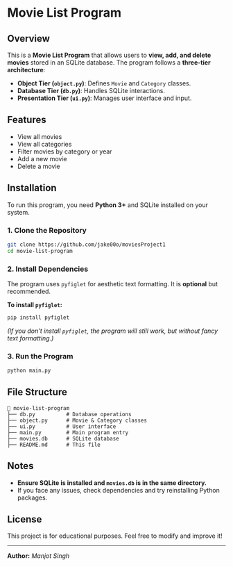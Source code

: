 # Movie List Program

## Overview
This is a **Movie List Program** that allows users to **view, add, and delete movies** stored in an SQLite database. The program follows a **three-tier architecture**:
- **Object Tier (`object.py`)**: Defines `Movie` and `Category` classes.
- **Database Tier (`db.py`)**: Handles SQLite interactions.
- **Presentation Tier (`ui.py`)**: Manages user interface and input.

## Features
- View all movies
- View all categories
- Filter movies by category or year
- Add a new movie
- Delete a movie

## Installation
To run this program, you need **Python 3+** and SQLite installed on your system.

### 1. Clone the Repository
```sh
git clone https://github.com/jake00o/moviesProject1
cd movie-list-program
```

### 2. Install Dependencies
The program uses `pyfiglet` for aesthetic text formatting. It is **optional** but recommended.

**To install `pyfiglet`:**
```sh
pip install pyfiglet
```

*(If you don’t install `pyfiglet`, the program will still work, but without fancy text formatting.)*

### 3. Run the Program
```sh
python main.py
```

## File Structure
```
📂 movie-list-program
├── db.py          # Database operations
├── object.py      # Movie & Category classes
├── ui.py          # User interface
├── main.py        # Main program entry
├── movies.db      # SQLite database
├── README.md      # This file
```

## Notes
- **Ensure SQLite is installed and `movies.db` is in the same directory.**
- If you face any issues, check dependencies and try reinstalling Python packages.

## License
This project is for educational purposes. Feel free to modify and improve it!

---
**Author:** *Manjot Singh*
